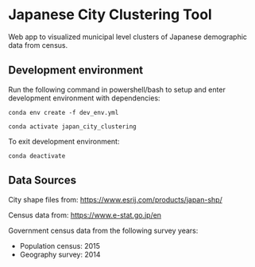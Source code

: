 # Japanese City Clustering Tool

Web app to visualized municipal level clusters of Japanese demographic data from census.

## Development environment

Run the following command in powershell/bash to setup and enter development environment with dependencies:

`conda env create -f dev_env.yml`

`conda activate japan_city_clustering`

To exit development environment:

`conda deactivate`

## Data Sources

City shape files from: https://www.esrij.com/products/japan-shp/

Census data from: https://www.e-stat.go.jp/en

Government census data from the following survey years:
- Population census: 2015
- Geography survey: 2014